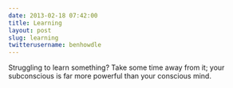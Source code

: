 ```yaml
---
date: 2013-02-18 07:42:00
title: Learning
layout: post
slug: learning
twitterusername: benhowdle 
---
```

Struggling to learn something? Take some time away from it; your subconscious is far more powerful than your conscious mind. 